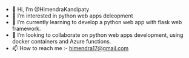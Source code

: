 - 👋 Hi, I’m @HimendraKandipaty
- 👀 I’m interested in python web apps deleopment 
- 🌱 I’m currently learning to develop a python web app with flask web framework. 
- 💞️ I’m looking to collaborate on python web apps development, using docker containers and Azure functions. 
- 📫 How to reach me :- himendra17@gmail.com

<!---
HimendraKandipaty/HimendraKandipaty is a ✨ special ✨ repository because its `README.md` (this file) appears on your GitHub profile.
You can click the Preview link to take a look at your changes.
--->

